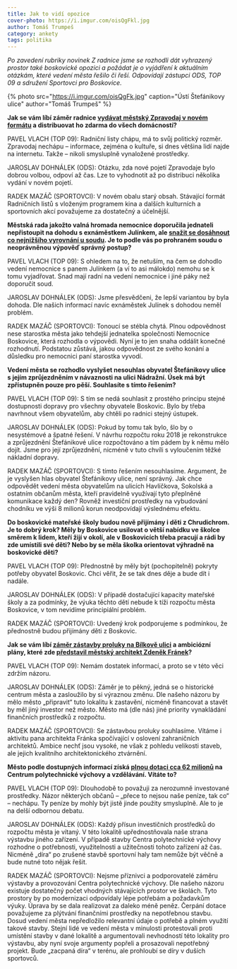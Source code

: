 ```yaml
---
title: Jak to vidí opozice
cover-photo: https://i.imgur.com/oisQgFkl.jpg
author: Tomáš Trumpeš
category: ankety
tags: politika
---
```


*Po zavedení rubriky novinek Z radnice jsme se rozhodli dát vyhrazený prostor také boskovické opozici a požádat je o vyjádření k aktuálním otázkám, které vedení města řešilo či řeší. Odpovídají zástupci ODS, TOP 09 a sdružení Sportovci pro Boskovice.*

{% photo src="https://i.imgur.com/oisQgFk.jpg" caption="Ústí Štefánikovy ulice" author="Tomáš Trumpeš" %}

**Jak se vám líbí záměr radnice [vydávat městský Zpravodaj v novém formátu](http://www.ohlasy.info/clanky/2017/07/novy-zpravodaj.html) a distribuovat ho zdarma do všech domácností?**

PAVEL VLACH (TOP 09): Radniční listy chápu, má to svůj politický rozměr. Zpravodaj nechápu – informace, zejména o kultuře, si dnes většina lidí najde na internetu. Takže – nikoli smysluplně vynaložené prostředky.

JAROSLAV DOHNÁLEK (ODS): Otázku, zda nové pojetí Zpravodaje bylo dobrou volbou, odpoví až čas. Lze to vyhodnotit až po distribuci několika vydání v novém pojetí.

RADEK MAZÁČ (SPORTOVCI): V novém obalu starý obsah. Stávající formát Radničních listů s vloženým programem kina a dalších kulturních a sportovních akcí považujeme za dostatečný a účelnější.

**Městská rada jakožto valná hromada nemocnice doporučila jednateli nepřistoupit na dohodu s exnáměstkem Julínkem, ale [snažit se dosáhnout co nejnižšího vyrovnání u soudu](http://www.ohlasy.info/clanky/2017/11/julinek-soud.html). Je to podle vás po prohraném soudu o neoprávněnou výpověď správný postup?**

PAVEL VLACH (TOP 09): S ohledem na to, že netuším, na čem se dohodlo vedení nemocnice s panem Julínkem (a ví to asi málokdo) nemohu se k tomu vyjadřovat. Snad mají radní na vedení nemocnice i jiné páky než doporučit soud.

JAROSLAV DOHNÁLEK (ODS): Jsme přesvědčeni, že lepší variantou by byla dohoda. Dle našich informací navíc exnáměstek Julínek s dohodou neměl problém.

RADEK MAZÁČ (SPORTOVCI): Tonoucí se stébla chytá. Plnou odpovědnost nese starostka města jako tehdejší jednatelka společnosti Nemocnice Boskovice, která rozhodla o výpovědi. Nyní je to jen snaha oddálit konečné rozhodnutí. Podstatou zůstává, jakou odpovědnost ze svého konání a důsledku pro nemocnici paní starostka vyvodí.

**Vedení města se rozhodlo vyslyšet nesouhlas obyvatel Štefánikovy ulice s jejím zprůjezdněním v návaznosti na ulici Nádražní. Úsek má být zpřístupněn pouze pro pěší. Souhlasíte s tímto řešením?**

PAVEL VLACH (TOP 09): S tím se nedá souhlasit z prostého principu stejné dostupnosti dopravy pro všechny obyvatele Boskovic. Bylo by třeba navrhnout všem obyvatelům, aby chtěli po radnici stejný ústupek.

JAROSLAV DOHNÁLEK (ODS): Pokud by tomu tak bylo, šlo by o nesystémové a špatné řešení. V návrhu rozpočtu roku 2018 je rekonstrukce a zprůjezdnění Štefánikové ulice rozpočtováno a tím pádem by k němu mělo dojít. Jsme pro její zprůjezdnění, nicméně v tuto chvíli s vyloučením těžké nákladní dopravy.

RADEK MAZÁČ (SPORTOVCI): S tímto řešením nesouhlasíme. Argument, že je vyslyšen hlas obyvatel Štefánikovy ulice, není správný. Jak chce odpovědět vedení města obyvatelům na ulicích Havlíčkova, Sokolská a ostatním občanům města, kteří pravidelně využívají tyto přeplněné komunikace každý den? Rovněž investiční prostředky na vybudování chodníku ve výši 8 milionů korun neodpovídají výslednému efektu.

**Do boskovické mateřské školy budou nově přijímány i děti z Chrudichrom. Je to dobrý krok? Měly by Boskovice usilovat o větší nabídku ve školce směrem k lidem, kteří žijí v okolí, ale v Boskovicích třeba pracují a rádi by zde umístili své děti? Nebo by se měla školka orientovat výhradně na boskovické děti?**

PAVEL VLACH (TOP 09): Přednostně by měly být (pochopitelně) pokryty potřeby obyvatel Boskovic. Chci věřit, že se tak dnes děje a bude dít i nadále.

JAROSLAV DOHNÁLEK (ODS): V případě dostačující kapacity mateřské školy a za podmínky, že výuka těchto dětí nebude k tíži rozpočtu města Boskovice, v tom nevidíme principiální problém.

RADEK MAZÁČ (SPORTOVCI): Uvedený krok podporujeme s podmínkou, že přednostně budou přijímány děti z Boskovic. 

**Jak se vám líbí [záměr zástavby proluky na Bílkově ulici](http://www.ohlasy.info/clanky/2017/10/proluka-koupadla.html) a ambiciózní plány, které zde [představil městský architekt Zdeněk Fránek](http://www.ohlasy.info/clanky/2017/10/rozhovor-franek.html)?**

PAVEL VLACH (TOP 09): Nemám dostatek informací, a proto se v této věci zdržím názoru.

JAROSLAV DOHNÁLEK (ODS): Záměr je to pěkný, jedná se o historické centrum města a zasloužilo by si výraznou změnu. Dle našeho názoru by mělo město „připravit“ tuto lokalitu k zastavění, nicméně financovat a stavět by měl jiný investor než město. Město má (dle nás) jiné priority vynakládání finančních prostředků z rozpočtu.

RADEK MAZÁČ (SPORTOVCI): Se zástavbou proluky souhlasíme. Vítáme i aktivitu pana architekta Fránka spočívající v oslovení zahraničních architektů. Ambice nechť jsou vysoké, ne však z pohledu velikosti staveb, ale jejich kvalitního architektonického ztvárnění.

**Město podle dostupných informací získá [plnou dotaci cca 62 milionů](http://www.ohlasy.info/clanky/2017/11/cpv-bude.html) na Centrum polytechnické výchovy a vzdělávání. Vítáte to?**

PAVEL VLACH (TOP 09): Dlouhodobě to považuji za nerozumně investované prostředky. Názor některých občanů – „přece to nejsou naše peníze, tak co“ – nechápu. Ty peníze by mohly být jistě jinde použity smysluplně. Ale to je na delší odbornou debatu.

JAROSLAV DOHNÁLEK (ODS): Každý přísun investičních prostředků do rozpočtu města je vítaný. V této lokalitě upřednostňovala naše strana výstavbu jiného zařízení. V případě stavby Centra polytechnické výchovy rozhodne o potřebnosti, využitelnosti a užitečnosti tohoto zařízení až čas. Nicméně „díra“ po zrušené stavbě sportovní haly tam nemůže být věčně a bude nutné toto nějak řešit.

RADEK MAZÁČ (SPORTOVCI): Nejsme příznivci a podporovatelé záměru výstavby a provozování Centra polytechnické výchovy. Dle našeho názoru existuje dostatečný počet vhodných stávajících prostor ve školách. Tyto prostory by po modernizaci odpovídaly lépe potřebám a požadavkům výuky. Úprava by se dala realizovat za daleko méně peněz. Čerpání dotace považujeme za plýtvání finančními prostředky na nepotřebnou stavbu. Dosud vedení města nepředložilo relevantní údaje o potřebě a plném využití takové stavby. Stejní lidé ve vedení města v minulosti protestovali proti umístění stavby v dané lokalitě a argumentovali nevhodností této lokality pro výstavbu, aby nyní svoje argumenty popřeli a prosazovali nepotřebný projekt. Bude „zacpaná díra“ v terénu, ale prohloubí se díry v duších sportovců.